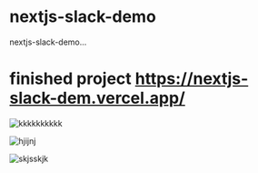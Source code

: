 # nextjs-slack-demo
nextjs-slack-demo...


# finished project https://nextjs-slack-dem.vercel.app/

![kkkkkkkkkk](https://user-images.githubusercontent.com/86561198/151300297-9eaf2e3e-f2e5-452d-849a-660edd796c25.png)

![hjijnj](https://user-images.githubusercontent.com/86561198/151300327-754ab1dd-423d-42c5-9d0b-8ec5ecdf7af0.png)

![skjsskjk](https://user-images.githubusercontent.com/86561198/151300348-71d53464-1aba-4b01-a8d9-b30bb30cb1ce.png)
